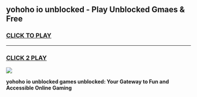 
## yohoho io unblocked - Play Unblocked Gmaes & Free
<h3>
<a href="https://premium.freeplayer.one?title=yohoho_io_unblocked&ref=20F">CLICK TO PLAY</a></h3>
<hr>

<h3>
<a href="https://premium.freeplayer.one?title=yohoho_io_unblocked&ref=20F">CLICK 2 PLAY</a>
  
</h3>

<a href="https://premium.freeplayer.one?title=yohoho_io_unblocked&ref=20F/"><img src="https://clearcache.store/games.png"></a>


**yohoho io unblocked games unblocked: Your Gateway to Fun and Accessible Online Gaming**

